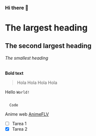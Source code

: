 ### Hi there 👋

# The largest heading
## The second largest heading
###### The smallest heading

**Bold text**

> Hola
> Hola
> Hola 
> Hola

Hello `World!`

```

  Code

```

Anime web [AnimeFLV](https://www3.animeflv.net/)

- [ ] Tarea 1
- [x] Tarea 2

<!--
**Nekko-Code/Nekko-Code** is a ✨ _special_ ✨ repository because its `README.md` (this file) appears on your GitHub profile.

Here are some ideas to get you started:

- 🔭 I’m currently working on ...
- 🌱 I’m currently learning ...
- 👯 I’m looking to collaborate on ...
- 🤔 I’m looking for help with ...
- 💬 Ask me about ...
- 📫 How to reach me: ...
- 😄 Pronouns: ...
- ⚡ Fun fact: ...
-->
